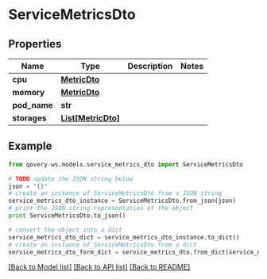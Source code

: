 # ServiceMetricsDto


## Properties
Name | Type | Description | Notes
------------ | ------------- | ------------- | -------------
**cpu** | [**MetricDto**](MetricDto.md) |  | 
**memory** | [**MetricDto**](MetricDto.md) |  | 
**pod_name** | **str** |  | 
**storages** | [**List[MetricDto]**](MetricDto.md) |  | 

## Example

```python
from qovery-ws.models.service_metrics_dto import ServiceMetricsDto

# TODO update the JSON string below
json = "{}"
# create an instance of ServiceMetricsDto from a JSON string
service_metrics_dto_instance = ServiceMetricsDto.from_json(json)
# print the JSON string representation of the object
print ServiceMetricsDto.to_json()

# convert the object into a dict
service_metrics_dto_dict = service_metrics_dto_instance.to_dict()
# create an instance of ServiceMetricsDto from a dict
service_metrics_dto_form_dict = service_metrics_dto.from_dict(service_metrics_dto_dict)
```
[[Back to Model list]](../README.md#documentation-for-models) [[Back to API list]](../README.md#documentation-for-api-endpoints) [[Back to README]](../README.md)


